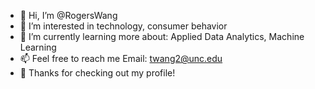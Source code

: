 - 👋 Hi, I’m @RogersWang
- 👀 I’m interested in technology, consumer behavior 
- 🌱 I’m currently learning more about: Applied Data Analytics, Machine Learning
- 📫 Feel free to reach me Email: twang2@unc.edu
- 💞️ Thanks for checking out my profile!

<!---
rogers248/rogers248 is a ✨ special ✨ repository because its `README.md` (this file) appears on your GitHub profile.
You can click the Preview link to take a look at your changes.
--->
